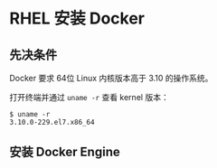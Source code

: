 # RHEL 安装 Docker

## 先决条件

Docker 要求 64位 Linux 内核版本高于 3.10 的操作系统。

打开终端并通过 `uname -r` 查看 kernel 版本：

```
$ uname -r
3.10.0-229.el7.x86_64
```

## 安装 Docker Engine

